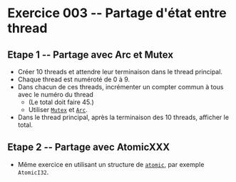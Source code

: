# Exercice 003 -- Partage d'état entre thread

## Etape 1 -- Partage avec Arc et Mutex

* Créer 10 threads et attendre leur terminaison dans le thread principal.
* Chaque thread est numéroté de 0 à 9.
* Dans chacun de ces threads, incrémenter un compter commun à tous avec le numéro du thread
    * (Le total doit faire 45.)
    * Utiliser [`Mutex`](https://doc.rust-lang.org/std/sync/struct.Mutex.html) et [`Arc`](https://doc.rust-lang.org/std/sync/struct.Arc.html).
* Dans le thread principal, après la terminaison des 10 threads, afficher le total.

## Etape 2 -- Partage avec AtomicXXX

* Même exercice en utilisant un structure de [`atomic`](https://doc.rust-lang.org/core/sync/atomic/index.html), par exemple `AtomicI32`.
